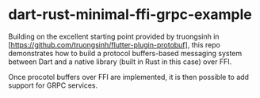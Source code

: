 # dart-rust-minimal-ffi-grpc-example

Building on the excellent starting point provided by truongsinh in
[https://github.com/truongsinh/flutter-plugin-protobuf],
this repo demonstrates how to build a protocol buffers-based messaging
system between Dart and a native library (built in Rust in this case)
over FFI.

Once procotol buffers over FFI are implemented, it is then possible to add
support for GRPC services.
